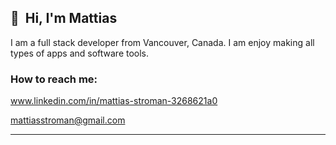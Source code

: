 ## 👋&nbsp; Hi, I'm Mattias

I am a full stack developer from Vancouver, Canada. I am enjoy making all types of apps and software tools.


### How to reach me:

www.linkedin.com/in/mattias-stroman-3268621a0

mattiasstroman@gmail.com

-----

